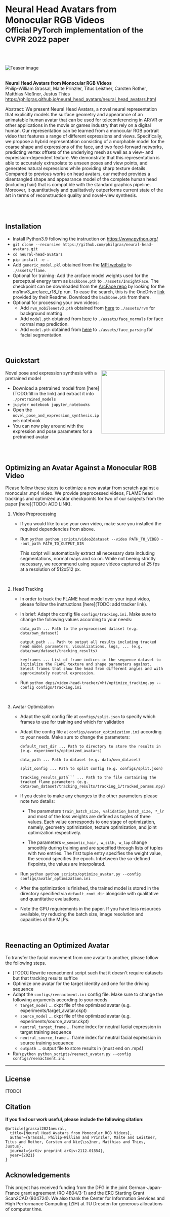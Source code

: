 # Neural Head Avatars from Monocular RGB Videos <br><sub>Official PyTorch implementation of the CVPR 2022 paper</sub>

<br><br>

![Teaser image](./misc/teaser.png)
<br><br>

**Neural Head Avatars from Monocular RGB Videos**<br>
Philip-William Grassal, Malte Prinzler, Titus Leistner, Carsten Rother, Matthias Nießner, Justus Thies<br>
https://philgras.github.io/neural_head_avatars/neural_head_avatars.html<br>

Abstract: We present Neural Head Avatars, a novel neural representation that explicitly models the surface geometry and appearance of an animatable human avatar that can be used for teleconferencing in AR/VR or other applications in the movie or games industry that rely on a digital human. Our representation can be learned from a monocular RGB portrait video that features a range of different expressions and views. Specifically, we propose a hybrid representation consisting of a morphable model for the coarse shape and expressions of the face, and two feed-forward networks, predicting vertex offsets of the underlying mesh as well as a view- and expression-dependent texture. We demonstrate that this representation is able to accurately extrapolate to unseen poses and view points, and generates natural expressions while providing sharp texture details. Compared to previous works on head avatars, our method provides a disentangled shape and appearance model of the complete human head (including hair) that is compatible with the standard graphics pipeline. Moreover, it quantitatively and qualitatively outperforms current state of the art in terms of reconstruction quality and novel-view synthesis. 

<br>
<br>

## Installation

- Install Python3.9 following the instruction on https://www.python.org/
- ```git clone --recursive https://github.com/philgras/neural-head-avatars.git ```
- ```cd neural-head-avatars```
- ```pip install -e .```
- Add ```generic_model.pkl``` obtained from the [MPI website](https://flame.is.tue.mpg.de/) to ```./assets/flame```. 
- Optional for training: Add the arcface model weights used for the perceptual energy term as ```backbone.pth``` to ```./assets/InsightFace```. The checkpoint can be downloaded from the [ArcFace repo](https://github.com/deepinsight/insightface/tree/c85f5399836b604611057e194a3c30230053c490/recognition/arcface_torch)
by looking for the ms1mv3_arcface_r18_fp run. To ease the search, this is the OneDrive [link](https://onedrive.live.com/?authkey=%21AFZjr283nwZHqbA&id=4A83B6B633B029CC%215578&cid=4A83B6B633B029CC) provided by their Readme. Download the ```backbone.pth``` from there.
- Optional for processing your own videos:
    - Add ```rvm_mobilenetv3.pth``` obtained from [here](https://github.com/PeterL1n/RobustVideoMatting/tree/81a10937c73f68eeddb863221c61fe6a60a1cca2) to ```./assets/rvm``` for background matting.
    - Add ```model.pth``` obtained from [here](https://github.com/boukhayma/face_normals/tree/5d6f21098b60dd5b43f82525383b2697df6e712b) to ```./assets/face_normals``` for face normal map prediction.
    - Add ```model.pth``` obtained from [here](https://github.com/zllrunning/face-parsing.PyTorch/tree/d2e684cf1588b46145635e8fe7bcc29544e5537e) to ```./assets/face_parsing``` for facial segmentation.

<br>

## Quickstart

<img align="right" src="./misc/novel_pose_and_expression_synthesis.png" width="200px">

Novel pose and expression synthesis with a pretrained model

- Download a pretrained model from [here](TODO:fill in the link) and extract it into ```./pretrained_models```
- ```jupyter notebook jupyter_notebooks```
- Open the ```novel_pose_and_expression_synthesis.ipynb``` notebook
- You can now play around with the expression and pose parameters for a pretrained avatar

<br>
<br>

## Optimizing an Avatar Against a Monocular RGB Video
Please follow these steps to optimize a new avatar from scratch against a monocular .mp4 video. 
We provide preprocessed videos, FLAME head trackings and optimized avatar checkpoints for 
two of our subjects from the paper [here](TODO: ADD LINK).

1. Video Preprocessing
   - If you would like to use your own video, make sure you installed the required dependencies from above. 
   - Run ```python python_scripts/video2dataset --video PATH_TO_VIDEO --out_path PATH_TO_OUTPUT_DIR```
 
       This script will automatically extract all necessary data including segmentations, normal maps and so on. While not beeing strictly necessary, we recommend using square videos captured at 25 fps at a resolution of 512x512 px. 
    <br>
 
 
2. Head Tracking
    - In order to track the FLAME head model over your input video, please follow the instructions
      [here](TODO: add tracker link).

    - In brief: Adapt the config file ```configs/tracking.ini```. Make sure to change the following values according to your needs:
   
          data_path ... Path to the preprocessed dataset (e.g. data/own_dataset)
          
          output_path ... Path to output all results including tracked head model parameters, visualizations, logs, ... (e.g. data/own/dataset/tracking_results)
          
          keyframes ... List of frame indices in the sequence dataset to initialize the FLAME texture and shape parameters against. Select frames that show the head from different angles and with approximately neutral expression. 
  
    - Run ```python deps/video-head-tracker/vht/optimize_tracking.py --config configs/tracking.ini```
    
    <br>

3. Avatar Optimization

   - Adapt the split config file at ```configs/split.json``` to specify which frames to use for training and which for validation 
 
   - Adapt the config file at ```configs/avatar_optimization.ini``` according to your needs. Make sure to change the parameters:
 
         default_root_dir ... Path to directory to store the results in (e.g. experiments/optimized_avatars)
        
         data_path ... Path to dataset (e.g. data/own_dataset)
        
         split_config ... Path to split config (e.g. configs/split.json)
        
         tracking_results_path``` ... Path to the file containing the tracked flame parameters (e.g. data/own_dataset/tracking_results/tracking_1/tracked_params.npy)
        
   - If you desire to make any changes to the other parameters please note two details:
   
      * The parameters ```train_batch_size, validation_batch_size, *_lr``` and most of the loss weights are defined as tuples of three values. Each value corresponds to one stage of optimization, namely, geometry optimization, texture optimization, and joint optimization respectively. 
                    
      * The parameters ```w_semantic_hair, w_silh, w_lap``` change smoothly during training and are specified through lists of tuples with two entries. The first tuple entry specifies the weight value, the second specifies the epoch. Inbetween the so-defined fixpoints, the values are interpolated.  
   
   - Run ```python python_scripts/optimize_avatar.py --config configs/avatar_optimization.ini```
   
   - After the optimization is finished, the trained model is stored in the directory specified via ```default_root_dir``` alongside with qualitative and quantitative evaluations.

   - Note the GPU requirements in the paper. If you have less resources available, try reducing the batch size, image resolution and capacities of the MLPs.
<br>

## Reenacting an Optimized Avatar

To transfer the facial movement from one avatar to another, please follow the following steps.

- [TODO] Rewrite reenactment script such that it doesn't require datasets but that tracking results suffice
- Optimize one avatar for the target identity and one for the driving sequence
- Adapt the ```configs/reenactment.ini``` config file. Make sure to change the following arguments according to your needs
    - ```target_model``` ... ckpt file of the optimized avatar (e.g. experiments/target_avatar.ckpt)
    - ```source_model``` ... ckpt file of the optimized avatar (e.g. experiments/source_avatar.ckpt)
    - ```neutral_target_frame``` ... frame index for neutral facial expression in target training sequence 
    - ```neutral_source_frame``` ... frame index for neutral facial expression in source training sequence 
    - ```outpath``` ... output file to store results in (must end on .mp4)
- Run ```python python_scripts/reenact_avatar.py --config configs/reenactment.ini```


----------------------------------------------------------------------------------------------------------

## License

[TODO]


## Citation 

**If you find our work useful, please include the following citation:**


```
@article{grassal2021neural,
  title={Neural Head Avatars from Monocular RGB Videos},
  author={Grassal, Philip-William and Prinzler, Malte and Leistner, Titus and Rother, Carsten and Nie{\ss}ner, Matthias and Thies, Justus},
  journal={arXiv preprint arXiv:2112.01554},
  year={2021}
}

```



## Acknowledgements 

This project has received funding from the DFG in the joint German-Japan-France grant agreement (RO 4804/3-1) and the ERC Starting Grant Scan2CAD (804724). We also thank the Center for Information Services and High Performance Computing (ZIH) at TU Dresden for generous allocations of computer time.

